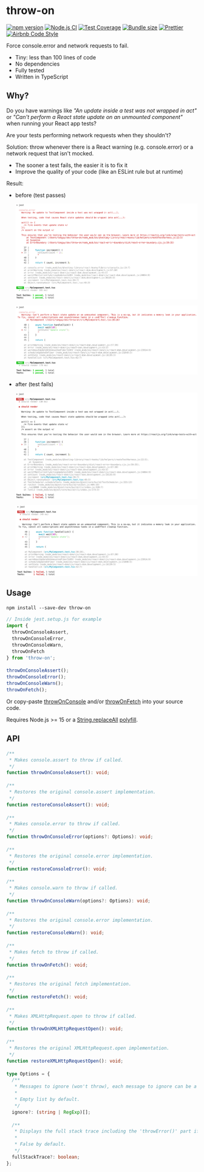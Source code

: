# throw-on

[![npm version](https://badge.fury.io/js/throw-on.svg)](https://www.npmjs.com/package/throw-on)
[![Node.js CI](https://github.com/tkrotoff/throw-on/workflows/Node.js%20CI/badge.svg?branch=master)](https://github.com/tkrotoff/throw-on/actions)
[![Test Coverage](https://api.codeclimate.com/v1/badges/a1d8efe9ec84a918822d/test_coverage)](https://codeclimate.com/github/tkrotoff/throw-on/test_coverage)
[![Bundle size](https://badgen.net/bundlephobia/minzip/throw-on)](https://bundlephobia.com/result?p=throw-on)
[![Prettier](https://img.shields.io/badge/code_style-prettier-ff69b4.svg)](https://github.com/prettier/prettier)
[![Airbnb Code Style](https://badgen.net/badge/code%20style/airbnb/ff5a5f?icon=airbnb)](https://github.com/airbnb/javascript)

Force console.error and network requests to fail.

- Tiny: less than 100 lines of code
- No dependencies
- Fully tested
- Written in TypeScript

## Why?

Do you have warnings like _"An update inside a test was not wrapped in act"_ or _"Can't perform a React state update on an unmounted component"_ when running your React app tests?

Are your tests performing network requests when they shouldn't?

Solution: throw whenever there is a React warning (e.g. console.error) or a network request that isn't mocked.

- The sooner a test fails, the easier it is to fix it
- Improve the quality of your code (like an ESLint rule but at runtime)

Result:

- before (test passes)

  ![before](doc/was-not-wrapped-in-act-original.png)

  ![before](doc/state-update-on-unmounted-component-original.png)

- after (test fails)

  ![after](doc/was-not-wrapped-in-act-throwOnConsoleError.png)

  ![after](doc/state-update-on-unmounted-component-throwOnConsoleError.png)

## Usage

`npm install --save-dev throw-on`

```TypeScript
// Inside jest.setup.js for example
import {
  throwOnConsoleAssert,
  throwOnConsoleError,
  throwOnConsoleWarn,
  throwOnFetch
} from 'throw-on';

throwOnConsoleAssert();
throwOnConsoleError();
throwOnConsoleWarn();
throwOnFetch();
```

Or copy-paste [throwOnConsole](src/throwOnConsole.ts) and/or [throwOnFetch](src/throwOnFetch.ts) into your source code.

Requires Node.js >= 15 or a [String.replaceAll](https://developer.mozilla.org/en-US/docs/Web/JavaScript/Reference/Global_Objects/String/replaceAll) [polyfill](https://github.com/zloirock/core-js#stringreplaceall).

## API

```TypeScript
/**
 * Makes console.assert to throw if called.
 */
function throwOnConsoleAssert(): void;

/**
 * Restores the original console.assert implementation.
 */
function restoreConsoleAssert(): void;

/**
 * Makes console.error to throw if called.
 */
function throwOnConsoleError(options?: Options): void;

/**
 * Restores the original console.error implementation.
 */
function restoreConsoleError(): void;

/**
 * Makes console.warn to throw if called.
 */
function throwOnConsoleWarn(options?: Options): void;

/**
 * Restores the original console.error implementation.
 */
function restoreConsoleWarn(): void;

/**
 * Makes fetch to throw if called.
 */
function throwOnFetch(): void;

/**
 * Restores the original fetch implementation.
 */
function restoreFetch(): void;

/**
 * Makes XMLHttpRequest.open to throw if called.
 */
function throwOnXMLHttpRequestOpen(): void;

/**
 * Restores the original XMLHttpRequest.open implementation.
 */
function restoreXMLHttpRequestOpen(): void;

type Options = {
  /**
   * Messages to ignore (won't throw), each message to ignore can be a substring or a regex.
   *
   * Empty list by default.
   */
  ignore?: (string | RegExp)[];

  /**
   * Displays the full stack trace including the 'throwError()' part if true; this helps for debugging.
   *
   * False by default.
   */
  fullStackTrace?: boolean;
};
```
